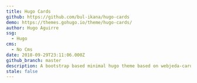 ```yaml
---
title: Hugo Cards
github: https://github.com/bul-ikana/hugo-cards
demo: https://themes.gohugo.io/theme/hugo-cards/
author: Hugo Aguirre
ssg:
  - Hugo
cms:
  - No Cms
date: 2018-09-29T23:11:06.000Z
github_branch: master
description: A bootstrap based minimal hugo theme based on webjeda-cards
stale: false
---
```

